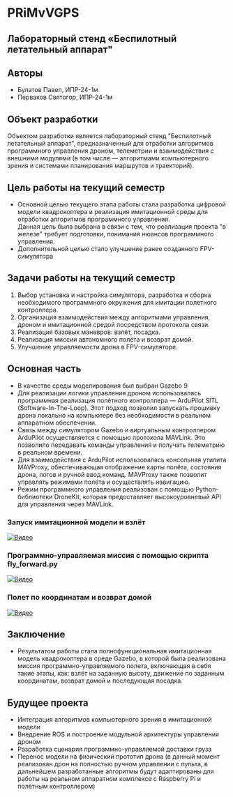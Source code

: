 # PRiMvVGPS

## Лабораторный стенд «Беспилотный летательный аппарат"

## Авторы
- Булатов Павел, ИПР-24-1м
- Перваков Святогор, ИПР-24-1м

## Объект разработки
Объектом разработки является лабораторный стенд "Беспилотный летательный аппарат", предназначенный для отработки алгоритмов программного управления дроном, телеметрии и взаимодействия с внешними модулями (в том числе — алгоритмами компьютерного зрения и системами планирования маршрутов и траекторий).

## Цель работы на текущий семестр
- Основной целью текущего этапа работы стала разработка цифровой модели квадрокоптера и реализация имитационной среды для отработки алгоритмов программного управления.  
Данная цель была выбрана в связи с тем, что реализация проекта "в железе" требует подготовки, понимания нюансов программного управления.
- Дополнительной целью стало улучшение ранее созданного FPV-симулятора

## Задачи работы на текущий семестр
1. Выбор установка и настройка симулятора, разработка и сборка необходимого программного окружения для имитации полетного контроллера.
2. Организация взаимодействия между алгоритмами управления, дроном и имитационной средой посредством протокола связи.
3. Реализация базовых маневров: взлёт, посадка.
4. Реализация миссии автономного полёта и возврат домой.
5. Улучшение управляемости дрона в FPV-симуляторе.

## Основная часть
- В качестве среды моделирования был выбран Gazebo 9
- Для реализации логики управления дроном использовалась программная реализация полётного контроллера — ArduPilot SITL (Software-In-The-Loop). Этот подход позволил запускать прошивку дрона локально на компьютере без необходимости в реальном аппаратном обеспечении.
- Связь между симулятором Gazebo и виртуальным контроллером ArduPilot осуществляется с помощью протокола MAVLink. Это позволило передавать команды управления и получать телеметрию в реальном времени.
- Для взаимодействия с ArduPilot использовалась консольная утилита MAVProxy, обеспечивающая отображение карты полёта, состояния дрона, логов и ручной ввод команд. MAVProxy также позволит управлять режимами полёта и осуществлять навигацию.
- Режим программного управления реализован с помощью Python-библиотеки DroneKit, которая предоставляет высокоуровневый API для управления через MAVLink. 

### Запуск имитационной модели и взлёт
[![Видео](https://img.youtube.com/vi/KKikE-8tJtc/hqdefault.jpg)](https://www.youtube.com/watch?v=KKikE-8tJtc)

### Программно-управляемая миссия с помощью скрипта fly_forward.py
[![Видео](https://img.youtube.com/vi/cyLYSvqcywg/hqdefault.jpg)](https://www.youtube.com/watch?v=cyLYSvqcywg)

### Полет по координатам и возврат домой
[![Видео](https://img.youtube.com/vi/cyLYSvqcywg/8ESFbyPvtf4.jpg)](https://www.youtube.com/watch?v=8ESFbyPvtf4)

## Заключение
- Результатом работы стала полнофункциональная имитационная модель квадрокоптера в среде Gazebo, в которой была реализована миссия программно-управляемого полета, включающая в себя такие этапы, как: взлёт на заданную высоту, движение по заданным координатам, возврат домой и последующая посадка.

## Будущее проекта
- Интеграция алгоритмов компьютерного зрения в имитационной модели
- Внедрение ROS и построение модульной архитектуры управления дроном
- Разработка сценария программно-управляемой доставки груза
- Перенос модели на физический прототип дрона (в данный момент реализован дрон на полностью ручном управлении с пульта, в дальнейшем разработанные алгоритмы будут адаптированы для работы на реальном аппаратном комплексе с Raspberry Pi и полётным контроллером)


